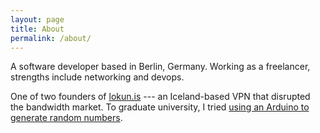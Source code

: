 ```yaml
---
layout: page
title: About
permalink: /about/
---
```


A software developer based in Berlin, Germany. Working as a
freelancer, strengths include networking and devops.

One of two founders of [lokun.is](https://lokun.is/) --- an
Iceland-based VPN that disrupted the bandwidth market. To graduate
university, I tried
[using an Arduino to generate random numbers](http://benedikt.sudo.is/ardrand.pdf).


